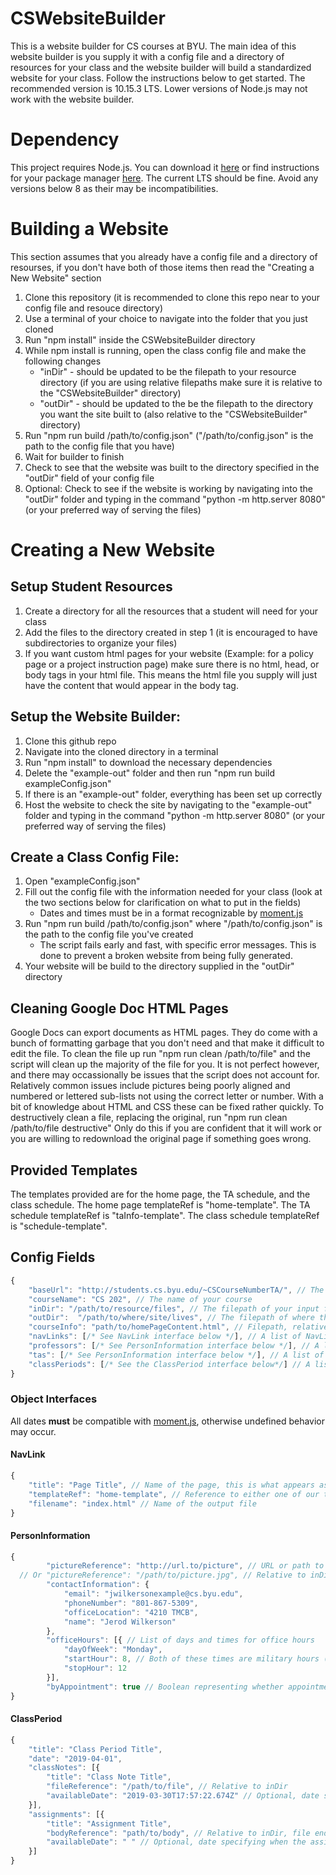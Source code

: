 # CSWebsiteBuilder
This is a website builder for CS courses at BYU. The main idea of this website builder is you supply it with a config file and a directory of resources for your class and the website builder will build a standardized website for your class. Follow the instructions below to get started. The recommended version is 10.15.3 LTS. Lower versions of Node.js may not work with the website builder.

# Dependency
This project requires Node.js. You can download it [here](https://nodejs.org/en/download/) or find instructions for your package manager [here](https://nodejs.org/en/download/package-manager/). The current LTS should be fine. Avoid any versions below 8 as their may be incompatibilities.   

# Building a Website
This section assumes that you already have a config file and a directory of resourses, if you don't have both of those items then read the "Creating a New Website" section
1. Clone this repository (it is recommended to clone this repo near to your config file and resouce directory)
2. Use a terminal of your choice to navigate into the folder that you just cloned
2. Run "npm install" inside the CSWebsiteBuilder directory
2. While npm install is running, open the class config file and make the following changes
    * "inDir" - should be updated to be the filepath to your resource directory (if you are using relative filepaths make sure it is relative to the "CSWebsiteBuilder" directory)
    * "outDir" - should be updated to the be the filepath to the directory you want the site built to (also relative to the "CSWebsiteBuilder" directory)
2. Run "npm run build /path/to/config.json" ("/path/to/config.json" is the path to the config file that you have)
2. Wait for builder to finish
2. Check to see that the website was built to the directory specified in the "outDir" field of your config file
2. Optional: Check to see if the website is working by navigating into the "outDir" folder and typing in the command "python -m http.server 8080" (or your preferred way of serving the files)

# Creating a New Website
## Setup Student Resources
1. Create a directory for all the resources that a student will need for your class
2. Add the files to the directory created in step 1 (it is encouraged to have subdirectories to organize your files)
2. If you want custom html pages for your website (Example: for a policy page or a project instruction page) make sure there is no html, head, or body tags in your html file. This means the html file you supply will just have the content that would appear in the body tag.

## Setup the Website Builder:
1. Clone this github repo
2. Navigate into the cloned directory in a terminal
2. Run "npm install" to download the necessary dependencies
2. Delete the "example-out" folder and then run "npm run build exampleConfig.json"
2. If there is an "example-out" folder, everything has been set up correctly
2. Host the website to check the site by navigating to the "example-out" folder and typing in the command "python -m http.server 8080" (or your preferred way of serving the files)

## Create a Class Config File:
1. Open "exampleConfig.json"
2. Fill out the config file with the information needed for your class (look at the two sections below for clarification on what to put in the fields)
    * Dates and times must be in a format recognizable by [moment.js](https://momentjs.com/docs/#/parsing/string/)
2. Run "npm run build /path/to/config.json" where "/path/to/config.json" is the path to the config file you've created
    * The script fails early and fast, with specific error messages. This is done to prevent a broken website from being fully generated.
2. Your website will be build to the directory supplied in the "outDir" directory

## Cleaning Google Doc HTML Pages
Google Docs can export documents as HTML pages. They do come with a bunch of formatting garbage that you don't need and that make it difficult to edit the file. To clean the file up run "npm run clean /path/to/file" and the script will clean up the majority of the file for you. It is not perfect however, and there may occassionally be issues that the script does not account for. Relatively common issues include pictures being poorly aligned and numbered or lettered sub-lists not using the correct letter or number. With a bit of knowledge about HTML and CSS these can be fixed rather quickly. To destructively clean a file, replacing the original, run "npm run clean /path/to/file destructive" Only do this if you are confident that it will work or you are willing to redownload the original page if something goes wrong.

## Provided Templates
The templates provided are for the home page, the TA schedule, and the class schedule. The home page templateRef is "home-template". The TA schedule templateRef is "taInfo-template". The class schedule templateRef is "schedule-template".

## Config Fields
```javascript
{
    "baseUrl": "http://students.cs.byu.edu/~CSCourseNumberTA/", // The base url of the website
    "courseName": "CS 202", // The name of your course
    "inDir": "/path/to/resource/files", // The filepath of your input folder
    "outDir":  "/path/to/where/site/lives", // The filepath of where the website will be built
    "courseInfo": "path/to/homePageContent.html", // Filepath, relative to inDir, to an html file containing the desired text for the home page
    "navLinks": [/* See NavLink interface below */], // A list of NavLink objects for the navbar at the top of the site
    "professors": [/* See PersonInformation interface below */], // A list of PersonInformation objects for the professor(s) information on the home page
    "tas": [/* See PersonInformation interface below */], // A list of PersonInformation objects for the ta information on the ta-infromation page
    "classPeriods": [/* See the ClassPeriod interface below*/] // A list of ClassPeriod objects for the shedule-page
}
```
### Object Interfaces

All dates **must** be compatible with [moment.js](https://momentjs.com/docs/#/parsing/string/), otherwise undefined behavior may occur.

#### NavLink
```javascript
{
    "title": "Page Title", // Name of the page, this is what appears as the link text
    "templateRef": "home-template", // Reference to either one of our templates or a custom template you have defined. The list of provided templateRefs is above
    "filename": "index.html" // Name of the output file
}
```
#### PersonInformation
```javascript
{
        "pictureReference": "http://url.to/picture", // URL or path to image of person
  // Or "pictureReference": "/path/to/picture.jpg", // Relative to inDir
        "contactInformation": {
            "email": "jwilkersonexample@cs.byu.edu",
            "phoneNumber": "801-867-5309",
            "officeLocation": "4210 TMCB",
            "name": "Jerod Wilkerson"
        },
        "officeHours": [{ // List of days and times for office hours
            "dayOfWeek": "Monday",
            "startHour": 8, // Both of these times are military hours (0-23)
            "stopHour": 12
        }], 
        "byAppointment": true // Boolean representing whether appointments can be scheduled
}
```
#### ClassPeriod
```javascript
{
    "title": "Class Period Title",
    "date": "2019-04-01",
    "classNotes": [{
        "title": "Class Note Title",
        "fileReference": "/path/to/file", // Relative to inDir
        "availableDate": "2019-03-30T17:57:22.674Z" // Optional, date specifying when the assignment will become available. If no date is specified then it is always available. This date is not visible to anyone.
    }],
    "assignments": [{
        "title": "Assignment Title",
        "bodyReference": "path/to/body", // Relative to inDir, file ending doesn't matter, but contents must be html
        "availableDate": " " // Optional, date specifying when the assignment will become available. If no date is specified then it is always available. This date is not visible to anyone.
    }]
}
```
